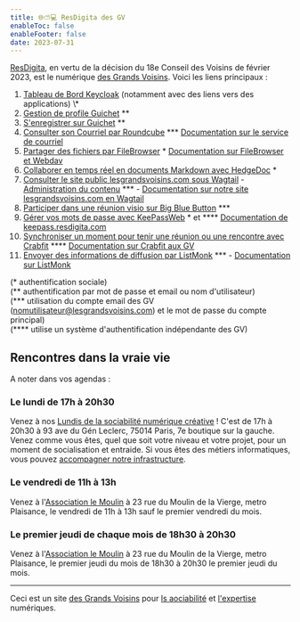 ```yaml
---
title: 🌐⛅💻 ResDigita des GV
enableToc: false
enableFooter: false
date: 2023-07-31
---
```


[ResDigita](https://www.resdigita.com), en vertu de la décision du 18e Conseil des Voisins de février 2023, est le numérique [des Grands Voisins](https://www.lesgrandsvoisins.com). Voici les liens principaux :

1. [Tableau de Bord Keycloak](https://keycloak.resdigita.com:10443/realms/master/account/) (notamment avec des liens vers des applications) \\* 
2. [Gestion de profile Guichet](https://guichet.lesgrandsvoisins.com) \*\* 
3. [S'enregistrer sur Guichet](https://guichet.lesgrandsvoisins.com/user/new) \*\*
4. [Consulter son Courriel par Roundcube](https://mail.lesgrandsvoisins.com) \*\*\*  [Documentation sur le service de courriel](./config/services/email.md)
5. [Partager des fichiers par FileBrowser](https://filebrowser.resdigita.com) \* [Documentation sur FileBrowser et Webdav](./config/software/filebrowser.md)
6. [Collaborer en temps réel en documents Markdown avec HedgeDoc](https://hedgedoc.resdigita.com) \*
7. [Consulter le site public lesgrandsvoisins.com sous Wagtail](https://www.lesgrandsvoisins.com) - [Administration du contenu](https://www.lesgrandsvoisins.com/admin) \*\*\* - [Documentation sur notre site lesgrandsvoisins.com en Wagtail](./config/software/wagtail.md)
8. [Participer dans une réunion visio sur Big Blue Button](https://meet.lesgrandsvoisins.com) \*\*\*
9. [Gérer vos mots de passe avec KeePassWeb](https://keepass.resdigita.com/) \* et \*\*\*\* [Documentation de keepass.resdigita.com](./config/software/keepass.md) 
10. [Synchroniser un moment pour tenir une réunion ou une rencontre avec Crabfit](https://crabfit.resdigita.com) \*\*\*\* [Documentation sur Crabfit aux GV](./config/software/crabfit.md)
11. [Envoyer des informations de diffusion par ListMonk](https://listmonk.lesgrandsvoisins.com) \*\*\* - [Documentation sur ListMonk](./config/software/listmonk.md)

(\* authentification sociale)  
(\*\* authentification par mot de passe et email ou nom d'utilisateur)  
(\*\*\* utilisation du compte email des GV (nomutilisateur@lesgrandsvoisins.com) et le mot de passe du compte principal)  
(\*\*\*\* utilise un système d'authentification indépendante des GV)

## Rencontres dans la vraie vie

A noter dans vos agendas :

### Le lundi de 17h à 20h30

Venez à nos [Lundis de la sociabilité numérique créative](what/leslundis.md) ! C'est de 17h à 20h30 à 93 ave du Gén Leclerc, 75014 Paris, 7e boutique sur la gauche. Venez comme vous êtes, quel que soit votre niveau et votre projet, pour un moment de socialisation et entraide. Si vous êtes des métiers informatiques, vous pouvez [accompagner notre infrastructure](config).

### Le vendredi de 11h à 13h 

Venez à l'[Association le Moulin](https://www.assolemoulin.fr) à 23 rue du Moulin de la Vierge, metro Plaisance, le vendredi de 11h à 13h sauf le premier vendredi du mois. 

### Le premier jeudi de chaque mois de 18h30 à 20h30 

Venez à l'[Association le Moulin](https://www.assolemoulin.fr) à 23 rue du Moulin de la Vierge, metro Plaisance, le premier jeudi du mois de 18h30 à 20h30 le premier jeudi du mois. 


---

Ceci est un site [des Grands Voisins](whence/lesgrandsvoisinscom.md) pour [ls aociabilité](what/sociabilitenumerique.md) et [l'expertise](what/web.md) numériques.


